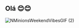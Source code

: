## Olá 😊😊
![NMinionsWeekendVibesGIF (2)](https://github.com/user-attachments/assets/65069d87-88f1-4954-8bba-5a070392001b)





